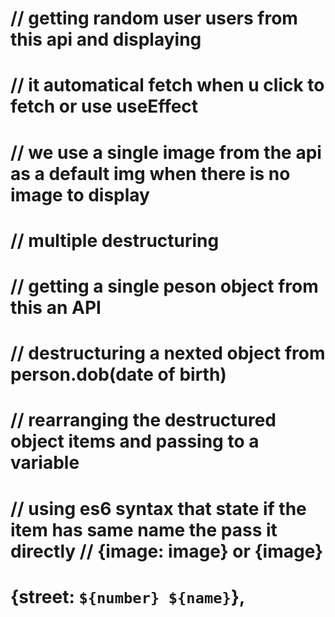 
# // getting random user users from this api and displaying
# // it automatical fetch when u click to fetch or use useEffect
<!-- const url = 'https://randomuser.me/api/' -->

# // we use a single image from the api as a default img when there is no image to display
<!-- const defaultImage = 'https://randomuser.me/api/portraits/men/75.jpg' -->


# // multiple destructuring
# // getting a single peson object from this an API 
# // destructuring a nexted object from person.dob(date of birth)

 # // rearranging the destructured object items and passing to a variable
 # // using es6 syntax that state if the item has same name the pass it directly // {image: image} or {image}
 # {street: `${number} ${name}`}, <!-- //using template string to join street number & name to get a whole street -->

<!-- // handling icon btn value changes
  const handleValue = (e) => {
    // e.target.classList.contains('icon') it's vanila js method of checking class name of any tag
    if (e.target.classList.contains('icon')) {
      // getting data-label='name' value(i.e name or email) just like name="name" in input
      const newValue = e.target.dataset.label
      setTitle(newValue)
      setValue(person[newValue])
    }
  } -->